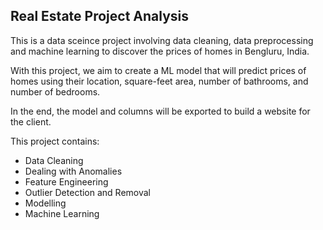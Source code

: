## Real Estate Project Analysis

This is a data sceince project involving data cleaning, data preprocessing and machine learning to discover the prices of homes in Bengluru, India.

With this project, we aim to create a ML model that will predict prices of homes using their location, square-feet area, number of bathrooms, and number of bedrooms.

In the end, the model and columns will be exported to build a website for the client.

This project contains:
- Data Cleaning
- Dealing with Anomalies
- Feature Engineering
- Outlier Detection and Removal
- Modelling
- Machine Learning
